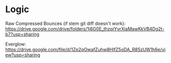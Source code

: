 # Logic

Raw Compressed Bounces (if stem git diff doesn't work):
https://drive.google.com/drive/folders/1j6G0E_thzpiYvrXiaMawKkVB4Dg2t-b7?usp=sharing

Everglow:
https://drive.google.com/file/d/1Zp2qOwafZuhw8HlfZ5oDA_R85zUW1h6e/view?usp=sharing